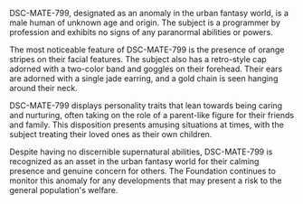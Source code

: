 DSC-MATE-799, designated as an anomaly in the urban fantasy world, is a male human of unknown age and origin. The subject is a programmer by profession and exhibits no signs of any paranormal abilities or powers. 

The most noticeable feature of DSC-MATE-799 is the presence of orange stripes on their facial features. The subject also has a retro-style cap adorned with a two-color band and goggles on their forehead. Their ears are adorned with a single jade earring, and a gold chain is seen hanging around their neck. 

DSC-MATE-799 displays personality traits that lean towards being caring and nurturing, often taking on the role of a parent-like figure for their friends and family. This disposition presents amusing situations at times, with the subject treating their loved ones as their own children.

Despite having no discernible supernatural abilities, DSC-MATE-799 is recognized as an asset in the urban fantasy world for their calming presence and genuine concern for others. The Foundation continues to monitor this anomaly for any developments that may present a risk to the general population's welfare.